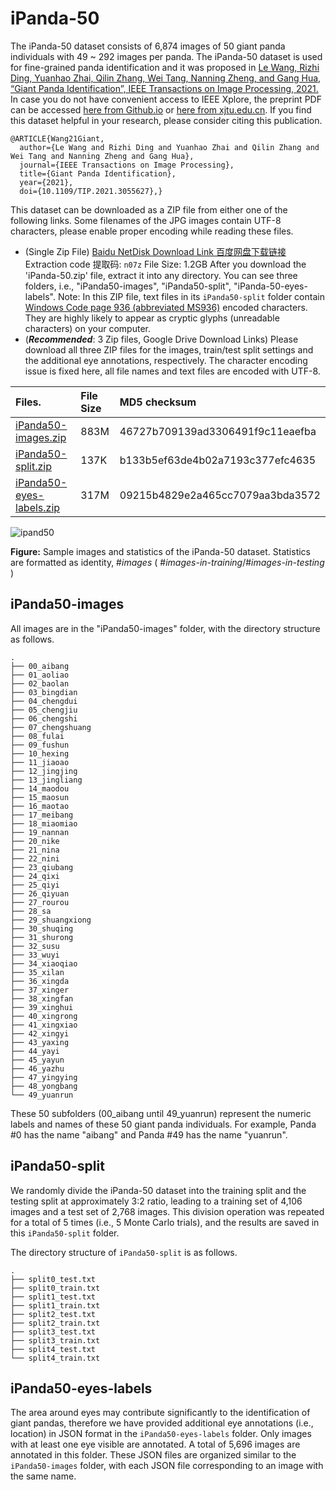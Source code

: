 # iPanda-50
The iPanda-50 dataset consists of 6,874 images of 50 giant panda individuals with 49 ~ 292 images per panda. The iPanda-50 dataset is used for fine-grained panda identification and it was proposed in [Le Wang, Rizhi Ding, Yuanhao Zhai, Qilin Zhang, Wei Tang, Nanning Zheng, and Gang Hua, “Giant Panda Identification”, IEEE Transactions on Image Processing, 2021.](https://doi.org/10.1109/tip.2021.3055627) In case you do not have convenient access to IEEE Xplore, the preprint PDF can be accessed [here from Github.io](https://qilin-zhang.github.io/_pages/pdfs/Giant_Panda_Identification_TIP.pdf) or [here from xjtu.edu.cn](http://gr.xjtu.edu.cn/documents/1809645/0/manuscript.pdf/47589606-3110-53de-eb0e-c7b4965940ad?t=1611713263900). If you find this dataset helpful in your research, please consider citing this publication. 
```
@ARTICLE{Wang21Giant,
  author={Le Wang and Rizhi Ding and Yuanhao Zhai and Qilin Zhang and Wei Tang and Nanning Zheng and Gang Hua},
  journal={IEEE Transactions on Image Processing}, 
  title={Giant Panda Identification}, 
  year={2021},
  doi={10.1109/TIP.2021.3055627},}
```
This dataset can be downloaded as a ZIP file from either one of the following links. Some filenames of the JPG images contain UTF-8 characters, please enable proper encoding while reading these files. 

* (Single Zip File) [Baidu NetDisk Download Link 百度网盘下载链接](https://pan.baidu.com/s/1V2ghuy3Il6GFad7GFbE5MA) Extraction code 提取码: ``n07z`` File Size: 1.2GB 
After you download the 'iPanda-50.zip' file, extract it into any directory.  You can see three folders, i.e., "iPanda50-images", "iPanda50-split", "iPanda-50-eyes-labels". Note: In this ZIP file, text files in its ``iPanda50-split`` folder contain [Windows Code page 936 (abbreviated MS936)](https://en.wikipedia.org/wiki/Code_page_936_\(Microsoft_Windows\)) encoded characters. They are highly likely to appear as cryptic glyphs (unreadable characters) on your computer. 
* (***Recommended***: 3 Zip files, Google Drive Download Links) Please download all three ZIP files for the images, train/test split settings and the additional eye annotations, respectively. The character encoding issue is fixed here, all file names and text files are encoded with UTF-8.     

| Files.                   | File Size      | MD5 checksum   |  
| :---                     |     :---       |          :---  | 
| [iPanda50-images.zip](https://drive.google.com/file/d/1nkh-g6a8JvWy-XsMaZqrN2AXoPlaXuFg/view?usp=sharing)      | 883M     | 46727b709139ad3306491f9c11eaefba     |
| [iPanda50-split.zip](https://drive.google.com/file/d/1gVREtFWkNec4xwqOyKkpuIQIyWU_Y_Ob/view?usp=sharing)       | 137K       | b133b5ef63de4b02a7193c377efc4635       |
| [iPanda50-eyes-labels.zip](https://drive.google.com/file/d/1NtmFnKr87AZZkIKfOYxoIdXzzEjDXapS/view?usp=sharing) | 317M | 09215b4829e2a465cc7079aa3bda3572 |
<!---
[Old Google Drive Zip file link](https://drive.google.com/open?id=1973u5DiS7NhlxURprJQ5fT6ItaqClnfJ) ``MD5 checksum: c71155875793276caafbee0faa4e7c0e`` File Size: 1.2GB With encoding issues
-->


![ipand50](https://github.com/iPandaDateset/iPanda-50/raw/master/iPanda50.png)

**Figure:** Sample images and statistics of the iPanda-50 dataset. Statistics are formatted as identity, #*images*  ( #*images-in-training*/#*images-in-testing* )



## iPanda50-images

All images are in the "iPanda50-images" folder, with the directory structure as follows.  

```
.
├── 00_aibang
├── 01_aoliao
├── 02_baolan
├── 03_bingdian
├── 04_chengdui
├── 05_chengjiu
├── 06_chengshi
├── 07_chengshuang
├── 08_fulai
├── 09_fushun
├── 10_hexing
├── 11_jiaoao
├── 12_jingjing
├── 13_jingliang
├── 14_maodou
├── 15_maosun
├── 16_maotao
├── 17_meibang
├── 18_miaomiao
├── 19_nannan
├── 20_nike
├── 21_nina
├── 22_nini
├── 23_qiubang
├── 24_qixi
├── 25_qiyi
├── 26_qiyuan
├── 27_rourou
├── 28_sa
├── 29_shuangxiong
├── 30_shuqing
├── 31_shurong
├── 32_susu
├── 33_wuyi
├── 34_xiaoqiao
├── 35_xilan
├── 36_xingda
├── 37_xinger
├── 38_xingfan
├── 39_xinghui
├── 40_xingrong
├── 41_xingxiao
├── 42_xingyi
├── 43_yaxing
├── 44_yayi
├── 45_yayun
├── 46_yazhu
├── 47_yingying
├── 48_yongbang
└── 49_yuanrun 
```

These 50 subfolders (00_aibang until 49_yuanrun) represent the numeric labels and names of these 50 giant panda individuals. For example, Panda #0 has the name "aibang" and Panda #49 has the name "yuanrun".   


## iPanda50-split

We randomly divide the iPanda-50 dataset into the training split and the testing split at approximately 3:2 ratio, leading to a training set of 4,106 images and a test set of 2,768 images. This division operation was repeated for a total of 5 times (i.e., 5 Monte Carlo trials), and the results are saved in this ``iPanda50-split`` folder. 

The directory structure of ``iPanda50-split`` is as follows. 

```
.
├── split0_test.txt
├── split0_train.txt
├── split1_test.txt
├── split1_train.txt
├── split2_test.txt
├── split2_train.txt
├── split3_test.txt
├── split3_train.txt
├── split4_test.txt
└── split4_train.txt
```

## iPanda50-eyes-labels

The area around eyes may contribute significantly to the identification of giant pandas, therefore we have provided additional eye annotations (i.e., location) in JSON format in the ``iPanda50-eyes-labels`` folder. Only images with at least one eye visible are annotated. A total of 5,696 images are annotated in this folder. These JSON files are organized similar to the ``iPanda50-images`` folder, with each JSON file corresponding to an image with the same name.  
